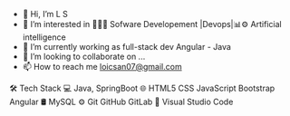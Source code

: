 - 👋 Hi, I’m L S
- 👀 I’m interested in 👨🏻‍💻 Sofware Developement |Devops|📊⚙️ Artificial intelligence
- 🌱 I’m currently working as full-stack dev Angular - Java
- 💞️ I’m looking to collaborate on ...
- 📫 How to reach me loicsan07@gmail.com

<!---
loicosquare/loicosquare is a ✨ special ✨ repository because its `README.md` (this file) appears on your GitHub profile.
You can click the Preview link to take a look at your changes.
--->
🛠  Tech Stack
💻   Java, SpringBoot
🌐   HTML5 CSS JavaScript Bootstrap Angular
🛢   MySQL
⚙️   Git GitHub GitLab
🔧   Visual Studio Code
